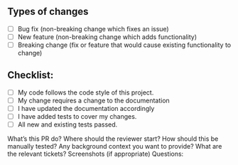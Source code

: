 ## Types of changes 
<!--- What types of changes does your code introduce? Put an `x` in all the boxes that apply: -->
- [ ] Bug fix (non-breaking change which fixes an issue)
- [ ] New feature (non-breaking change which adds functionality)
- [ ] Breaking change (fix or feature that would cause existing functionality to change)
## Checklist: <!--- Go over all the following points, and put an `x` in all the boxes that apply. --> <!--- If you're unsure about any of these, don't hesitate to ask. We're here to help! -->
- [ ] My code follows the code style of this project.
- [ ] My change requires a change to the documentation
- [ ] I have updated the documentation accordingly
- [ ] I have added tests to cover my changes.
- [ ] All new and existing tests passed.

What’s this PR do?
Where should the reviewer start?
How should this be manually tested?
Any background context you want to provide?
What are the relevant tickets?
Screenshots (if appropriate)
Questions:
